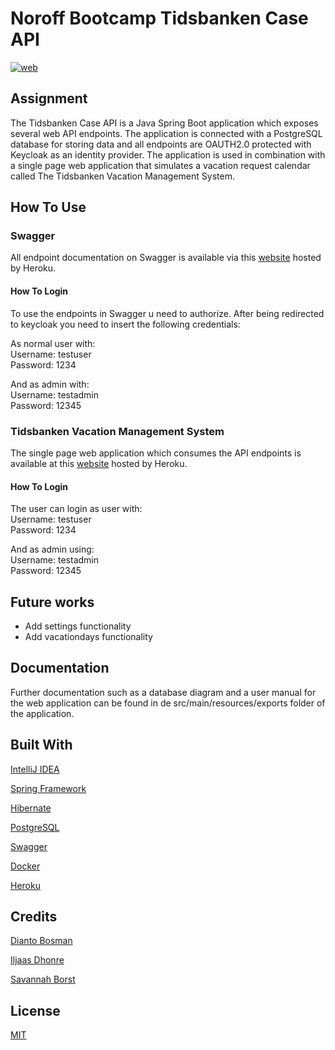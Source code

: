 # Noroff Bootcamp Tidsbanken Case API
[![web](https://img.shields.io/static/v1?logo=heroku&message=Online&label=Heroku&color=430098)](https://api-tidsbanken-case.herokuapp.com/swagger-ui/index.html)

## Assignment
The Tidsbanken Case API is a Java Spring Boot application which exposes several web API endpoints. 
The application is connected with a PostgreSQL database for storing data and all endpoints are OAUTH2.0 protected with Keycloak as an identity provider. 
The application is used in combination with a single page web application that simulates a vacation request calendar called The Tidsbanken Vacation Management System.

## How To Use

### Swagger
All endpoint documentation on Swagger is available via this [website](https://api-tidsbanken-case.herokuapp.com/swagger-ui/index.html) hosted by Heroku.

#### How To Login 

To use the endpoints in Swagger u need to authorize. After being redirected to keycloak you need to insert the following credentials:

As normal user with: <br />
Username: testuser <br />
Password: 1234

And as admin with: <br />
Username: testadmin <br />
Password: 12345

### Tidsbanken Vacation Management System
The single page web application which consumes the API endpoints is available at this [website](https://tidsbanken-case.herokuapp.com/login) hosted by Heroku.

#### How To Login 

The user can login as user with: <br />
Username: testuser <br />
Password: 1234

And as admin using: <br />
Username: testadmin <br />
Password: 12345

## Future works
- Add settings functionality
- Add vacationdays functionality

## Documentation
Further documentation such as a database diagram and a user manual for the web application can be found in de src/main/resources/exports folder of the application.

## Built With
[IntelliJ IDEA](https://www.jetbrains.com/idea/)

[Spring Framework](https://spring.io/)

[Hibernate](https://hibernate.org/)

[PostgreSQL](https://www.postgresql.org/)

[Swagger](https://swagger.io/)

[Docker](https://www.docker.com/)

[Heroku](https://www.heroku.com/)

## Credits
[Dianto Bosman](https://github.com/diantobosman)

[Iljaas Dhonre](https://github.com/iljaasdhonre)

[Savannah Borst](https://github.com/savannah-borst)

## License
[MIT](https://choosealicense.com/licenses/mit/)
